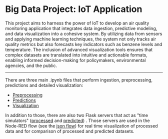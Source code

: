 # Big Data Project: IoT Application

This project aims to harness the power of IoT to develop an air quality monitoring application that integrates data ingestion, predictive modeling, and data visualization into a cohesive system. By utilizing data from sensors and applying machine learning techniques, the system not only tracks air quality metrics but also forecasts key indicators such as benzene levels and temperature. The inclusion of advanced visualization tools ensures that complex datasets are translated into intuitive and actionable formats, enabling informed decision-making for policymakers, environmental agencies, and the public.

---

There are three main .ipynb files that perform ingestion, preprocessing, predictions and detailed visualization:

- [Preprocessing](./Preprocess/big_data_preprocess.ipynb)
- [Predictions](./Predictions/Predictions.ipynb)
- [Visualization](./Visualization/Visualization.ipynb)

In addition to those, there are also two Flask servers that act as "time simulators" ([processed](./Visualization/server.py) and [predicted](./Visualization/prediction_server.py)) . Those servers are used in the Node-RED flow (see the [json flow](./Visualization/node-red-json-flow.json)) for real time visualization of processed data and for comparison of processed and predicted datasets.